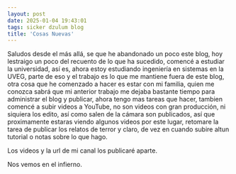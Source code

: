 ```yaml
---
layout: post
date: 2025-01-04 19:43:01
tags: sicker dzulum blog
title: 'Cosas Nuevas'
---
```


Saludos desde el más allá, se que he abandonado un poco este blog, hoy lestraigo un poco del recuento de lo que ha sucedido, comencé a estudiar la universidad, así es, ahora estoy estudiando ingeniería en sistemas en la UVEG, parte de eso y el trabajo es lo que me mantiene fuera de este blog, otra cosa que he comenzado a hacer es estar con mi familia, quien me conozca sabrá que mi anterior trabajo me dejaba bastante tiempo para administrar el blog y publicar, ahora tengo mas tareas que hacer, tambien comencé a subir videos a YouTube, no son videos con gran producción, ni siquiera los edito, así como salen de la cámara son publicados, así que proximamente estaras viendo algunos videos por este lugar, retomare la tarea de publicar los relatos de terror y claro, de vez en cuando subire altun tutorial o notas sobre lo que hago.

Los videos y la url de mi canal los publicaré aparte.

Nos vemos en el infierno.